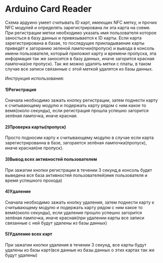 #                                                                   Arduino Card Reader

Схема ардуино умеет считывать ID карт, имеющих NFC метку, и прочих NFC модулей и определять зарегистрирована ли эта карта на схеме. При регистрации метки 
необходимо указать имя пользователя которое заносться в базу данных и привязывается к ID карты. Если карта зарегистрирована в базае, то последущее прикладываение карты 
приведёт к загоранию зеленой лампочки(пропуск) и вывода в консоль имени пользователя, который приложил карту и времени пропуска, эта информация так же заносится в 
базу данных, иначе загорится красная лампочка(не пропуск). Так же можно удалять метки с платы, в таком случае все записи связанные с этой меткой удалятся из базы данных.

Инструкция использования:

#### 1)Регистрация

  Сначала необходимо зажать кнопку регистрации, затем поднести карту к считывающему модулю и подержать карту рядом с ним какое то вемя(около секунды), если регистрация 
  прошла успешно загорится зелёная лампочка, иначе красная.
  
#### 2)Проверка карты(пропуск)

  Просто подносим карту к считывающему модулю в случае если карта зарегистрированна в базе, загорается зелёная лампочка(пропуск), иначе красная(не пропуск).
  
#### 3)Вывод всех активностей пользователем

  При зажатии кнопки регистрации в течении 3 секунд,в консоль будет выведена вся база активностей пользователей(имя пользователя и время успешного прохода)
  
#### 4)Удаление

  Сначала необходимо зажать кнопку удаления, затем поднести карту к считывающему модулю и подержать карту рядом с ним какое то вемя(около секунды), если удаление 
  прошло успешно загорится зелёная лампочка, иначе красная(при удалении карты все записи связанные с ней будут удалены из базы данных)
  
#### 5)Удаление всех карт

  При зажатии кнопки удаления в течении 3 секунд, все карты будут удалены из базы карт(все данные из базы данных о этих картах так же будут удалены)

